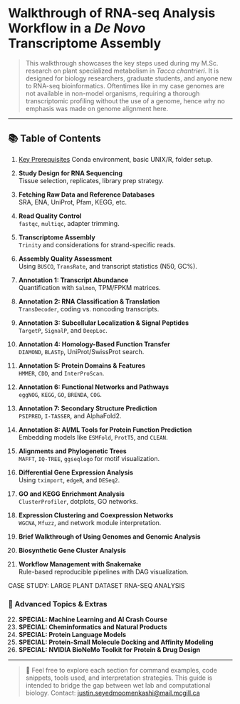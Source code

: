 # Walkthrough of RNA-seq Analysis Workflow in a *De Novo* Transcriptome Assembly

> This walkthrough showcases the key steps used during my M.Sc. research on plant specialized metabolism in *Tacca chantrieri*. It is designed for biology researchers, graduate students, and anyone new to RNA-seq bioinformatics. Oftentimes like in my case genomes are not available in non-model organisms, requiring a thorough transcriptomic profiling without the use of a genome, hence why no emphasis was made on genome alignment here.

---

## 📚 Table of Contents

1. [Key Prerequisites](01_key_prerequisites.md)
   Conda environment, basic UNIX/R, folder setup.

3. **Study Design for RNA Sequencing**  
   Tissue selection, replicates, library prep strategy.

4. **Fetching Raw Data and Reference Databases**  
   SRA, ENA, UniProt, Pfam, KEGG, etc.

5. **Read Quality Control**  
   `fastqc`, `multiqc`, adapter trimming.

6. **Transcriptome Assembly**  
   `Trinity` and considerations for strand-specific reads.

7. **Assembly Quality Assessment**  
   Using `BUSCO`, `TransRate`, and transcript statistics (N50, GC%).

8. **Annotation 1: Transcript Abundance**  
   Quantification with `Salmon`, TPM/FPKM matrices.

9. **Annotation 2: RNA Classification & Translation**  
   `TransDecoder`, coding vs. noncoding transcripts.

10. **Annotation 3: Subcellular Localization & Signal Peptides**  
   `TargetP`, `SignalP`, and `DeepLoc`.

11. **Annotation 4: Homology-Based Function Transfer**  
    `DIAMOND`, `BLASTp`, UniProt/SwissProt search.

12. **Annotation 5: Protein Domains & Features**  
    `HMMER`, `CDD`, and `InterProScan`.

13. **Annotation 6: Functional Networks and Pathways**  
    `eggNOG`, `KEGG`, `GO`, `BRENDA`, `COG`.

14. **Annotation 7: Secondary Structure Prediction**  
    `PSIPRED`, `I-TASSER`, and AlphaFold2.

15. **Annotation 8: AI/ML Tools for Protein Function Prediction**  
    Embedding models like `ESMFold`, `ProtT5`, and `CLEAN`.

16. **Alignments and Phylogenetic Trees**  
    `MAFFT`, `IQ-TREE`, `ggseqlogo` for motif visualization.

17. **Differential Gene Expression Analysis**  
    Using `tximport`, `edgeR`, and `DESeq2`.

18. **GO and KEGG Enrichment Analysis**  
    `ClusterProfiler`, dotplots, GO networks.

19. **Expression Clustering and Coexpression Networks**  
    `WGCNA`, `Mfuzz`, and network module interpretation.

20. **Brief Walkthrough of Using Genomes and Genomic Analysis**

21. **Biosynthetic Gene Cluster Analysis**

22. **Workflow Management with Snakemake**  
    Rule-based reproducible pipelines with DAG visualization.

CASE STUDY: LARGE PLANT DATASET RNA-SEQ ANALYSIS

### 🧠 Advanced Topics & Extras
22. **SPECIAL: Machine Learning and AI Crash Course**
23. **SPECIAL: Cheminformatics and Natural Products**
24. **SPECIAL: Protein Language Models**
25. **SPECIAL: Protein-Small Molecule Docking and Affinity Modeling**
26. **SPECIAL: NVIDIA BioNeMo Toolkit for Protein & Drug Design**

---

> 🔬 Feel free to explore each section for command examples, code snippets, tools used, and interpretation strategies. This guide is intended to bridge the gap between wet lab and computational biology. 
Contact: justin.seyedmoomenkashi@mail.mcgill.ca
